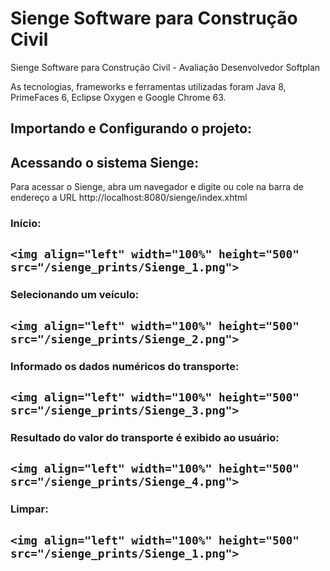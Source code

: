 # Sienge Software para Construção Civil
Sienge Software para Construção Civil - Avaliação Desenvolvedor Softplan

As tecnologias, frameworks e ferramentas utilizadas foram Java 8, PrimeFaces 6, Eclipse Oxygen e Google Chrome 63. 

## Importando e Configurando o projeto:


## Acessando o sistema Sienge:
Para acessar o Sienge, abra um navegador e digite ou cole na barra de endereço a URL http://localhost:8080/sienge/index.xhtml

### Início:
```<img align="left" width="100%" height="500" src="/sienge_prints/Sienge_1.png">```
---
### Selecionando um veículo:

```<img align="left" width="100%" height="500" src="/sienge_prints/Sienge_2.png">```
---
### Informado os dados numéricos do transporte:

```<img align="left" width="100%" height="500" src="/sienge_prints/Sienge_3.png">```
---
### Resultado do valor do transporte é exibido ao usuário:

```<img align="left" width="100%" height="500" src="/sienge_prints/Sienge_4.png">```
---
### Limpar:

```<img align="left" width="100%" height="500" src="/sienge_prints/Sienge_1.png">```
---
